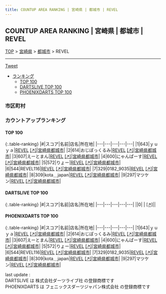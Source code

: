```yaml
---
title: COUNTUP AREA RANKING | 宮崎県 | 都城市 | REVEL
---
```

## COUNTUP AREA RANKING | 宮崎県 | 都城市 | REVEL

[TOP](/darts/rank/) > [宮崎県](/darts/rank/宮崎県/) > [都城市](/darts/rank/宮崎県/都城市/) > REVEL

___

<a href="https://twitter.com/share?ref_src=twsrc%5Etfw" data-text="COUNTUP AREA RANKING | 宮崎県都城市REVEL" class="twitter-share-button" data-hashtags="DARTSLIVE,PHOENIXDARTS,darts,ダーツ" data-show-count="false">Tweet</a>

* [ランキング](#カウントアップランキング)
    * [TOP 100](#top-100)
    * [DARTSLIVE TOP 100](#dartslive-top-100)
    * [PHOENIXDARTS TOP 100](#phoenixdarts-top-100)

### 市区町村

<ul>

</ul>

### カウントアップランキング

#### TOP 100



{:.table-ranking}
|#|スコア|名前|店名|所在地|
|---|---|---|---|---|
|1|643|<span class="rank-name-pd">ｙｕｙａ</span>|<a href="/darts/rank/shops/90545.html">REVEL</a> <a href="https://vs.phoenixdarts.com/jp/shop/shopDetailInfo/s_90545?s_seq=90545">[↗]</a>|<a href="/darts/rank/宮崎県/都城市">宮崎県都城市</a>|
|2|614|<span class="rank-name-pd">おじぽっくるみ</span>|<a href="/darts/rank/shops/90545.html">REVEL</a> <a href="https://vs.phoenixdarts.com/jp/shop/shopDetailInfo/s_90545?s_seq=90545">[↗]</a>|<a href="/darts/rank/宮崎県/都城市">宮崎県都城市</a>|
|3|607|<span class="rank-name-pd">えーとまん</span>|<a href="/darts/rank/shops/90545.html">REVEL</a> <a href="https://vs.phoenixdarts.com/jp/shop/shopDetailInfo/s_90545?s_seq=90545">[↗]</a>|<a href="/darts/rank/宮崎県/都城市">宮崎県都城市</a>|
|4|600|<span class="rank-name-pd">にゃんぱーす</span>|<a href="/darts/rank/shops/90545.html">REVEL</a> <a href="https://vs.phoenixdarts.com/jp/shop/shopDetailInfo/s_90545?s_seq=90545">[↗]</a>|<a href="/darts/rank/宮崎県/都城市">宮崎県都城市</a>|
|5|572|<span class="rank-name-pd">りょー</span>|<a href="/darts/rank/shops/90545.html">REVEL</a> <a href="https://vs.phoenixdarts.com/jp/shop/shopDetailInfo/s_90545?s_seq=90545">[↗]</a>|<a href="/darts/rank/宮崎県/都城市">宮崎県都城市</a>|
|6|544|<span class="rank-name-pd">REVEL116</span>|<a href="/darts/rank/shops/90545.html">REVEL</a> <a href="https://vs.phoenixdarts.com/jp/shop/shopDetailInfo/s_90545?s_seq=90545">[↗]</a>|<a href="/darts/rank/宮崎県/都城市">宮崎県都城市</a>|
|7|329|<span class="rank-name-pd">0182_9035</span>|<a href="/darts/rank/shops/90545.html">REVEL</a> <a href="https://vs.phoenixdarts.com/jp/shop/shopDetailInfo/s_90545?s_seq=90545">[↗]</a>|<a href="/darts/rank/宮崎県/都城市">宮崎県都城市</a>|
|8|309|<span class="rank-name-pd">kota＿japan</span>|<a href="/darts/rank/shops/90545.html">REVEL</a> <a href="https://vs.phoenixdarts.com/jp/shop/shopDetailInfo/s_90545?s_seq=90545">[↗]</a>|<a href="/darts/rank/宮崎県/都城市">宮崎県都城市</a>|
|9|297|<span class="rank-name-pd">マツケン</span>|<a href="/darts/rank/shops/90545.html">REVEL</a> <a href="https://vs.phoenixdarts.com/jp/shop/shopDetailInfo/s_90545?s_seq=90545">[↗]</a>|<a href="/darts/rank/宮崎県/都城市">宮崎県都城市</a>|


#### DARTSLIVE TOP 100



{:.table-ranking}
|#|スコア|名前|店名|所在地|
|---|---|---|---|---|
||0|<span class="rank-name-dl"> </span>|<a href="/darts/rank/shops/.html"></a> <a href="">[↗]</a>|<a href="/darts/rank//"></a>|


#### PHOENIXDARTS TOP 100



{:.table-ranking}
|#|スコア|名前|店名|所在地|
|---|---|---|---|---|
|1|643|<span class="rank-name-pd">ｙｕｙａ</span>|<a href="/darts/rank/shops/90545.html">REVEL</a> <a href="https://vs.phoenixdarts.com/jp/shop/shopDetailInfo/s_90545?s_seq=90545">[↗]</a>|<a href="/darts/rank/宮崎県/都城市">宮崎県都城市</a>|
|2|614|<span class="rank-name-pd">おじぽっくるみ</span>|<a href="/darts/rank/shops/90545.html">REVEL</a> <a href="https://vs.phoenixdarts.com/jp/shop/shopDetailInfo/s_90545?s_seq=90545">[↗]</a>|<a href="/darts/rank/宮崎県/都城市">宮崎県都城市</a>|
|3|607|<span class="rank-name-pd">えーとまん</span>|<a href="/darts/rank/shops/90545.html">REVEL</a> <a href="https://vs.phoenixdarts.com/jp/shop/shopDetailInfo/s_90545?s_seq=90545">[↗]</a>|<a href="/darts/rank/宮崎県/都城市">宮崎県都城市</a>|
|4|600|<span class="rank-name-pd">にゃんぱーす</span>|<a href="/darts/rank/shops/90545.html">REVEL</a> <a href="https://vs.phoenixdarts.com/jp/shop/shopDetailInfo/s_90545?s_seq=90545">[↗]</a>|<a href="/darts/rank/宮崎県/都城市">宮崎県都城市</a>|
|5|572|<span class="rank-name-pd">りょー</span>|<a href="/darts/rank/shops/90545.html">REVEL</a> <a href="https://vs.phoenixdarts.com/jp/shop/shopDetailInfo/s_90545?s_seq=90545">[↗]</a>|<a href="/darts/rank/宮崎県/都城市">宮崎県都城市</a>|
|6|544|<span class="rank-name-pd">REVEL116</span>|<a href="/darts/rank/shops/90545.html">REVEL</a> <a href="https://vs.phoenixdarts.com/jp/shop/shopDetailInfo/s_90545?s_seq=90545">[↗]</a>|<a href="/darts/rank/宮崎県/都城市">宮崎県都城市</a>|
|7|329|<span class="rank-name-pd">0182_9035</span>|<a href="/darts/rank/shops/90545.html">REVEL</a> <a href="https://vs.phoenixdarts.com/jp/shop/shopDetailInfo/s_90545?s_seq=90545">[↗]</a>|<a href="/darts/rank/宮崎県/都城市">宮崎県都城市</a>|
|8|309|<span class="rank-name-pd">kota＿japan</span>|<a href="/darts/rank/shops/90545.html">REVEL</a> <a href="https://vs.phoenixdarts.com/jp/shop/shopDetailInfo/s_90545?s_seq=90545">[↗]</a>|<a href="/darts/rank/宮崎県/都城市">宮崎県都城市</a>|
|9|297|<span class="rank-name-pd">マツケン</span>|<a href="/darts/rank/shops/90545.html">REVEL</a> <a href="https://vs.phoenixdarts.com/jp/shop/shopDetailInfo/s_90545?s_seq=90545">[↗]</a>|<a href="/darts/rank/宮崎県/都城市">宮崎県都城市</a>|


<div class="footer border-top border-gray-light mt-5 pt-3 text-right text-gray">
    last update : <span style="font-weight: italic" id="foot_last_modified"></span><br />
    DARTSLIVE は 株式会社ダーツライブ社 の登録商標です<br />
    PHOENIXDARTS は フェニックスダーツジャパン株式会社 の登録商標です<br />
</div>

<script src="https://cdnjs.cloudflare.com/ajax/libs/jquery.tablesorter/2.31.3/js/jquery.tablesorter.min.js" integrity="sha512-qzgd5cYSZcosqpzpn7zF2ZId8f/8CHmFKZ8j7mU4OUXTNRd5g+ZHBPsgKEwoqxCtdQvExE5LprwwPAgoicguNg==" crossorigin="anonymous" referrerpolicy="no-referrer"></script>
<link rel="stylesheet" href="https://cdnjs.cloudflare.com/ajax/libs/jquery.tablesorter/2.31.3/css/theme.default.min.css" integrity="sha512-wghhOJkjQX0Lh3NSWvNKeZ0ZpNn+SPVXX1Qyc9OCaogADktxrBiBdKGDoqVUOyhStvMBmJQ8ZdMHiR3wuEq8+w==" crossorigin="anonymous" referrerpolicy="no-referrer" />
<script>
$(function() {
    $(".table-ranking").tablesorter({sortList:[[0, 0]]});
    $("#foot_last_modified").text(formatDate(new Date(document.lastModified), 'yyyy-MM-dd HH:mm:ss'));
});
</script>

<script async src="https://platform.twitter.com/widgets.js" charset="utf-8"></script>